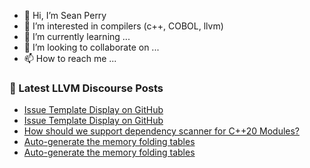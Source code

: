 - 👋 Hi, I’m Sean Perry
- 👀 I’m interested in compilers (c++, COBOL, llvm)
- 🌱 I’m currently learning ...
- 💞️ I’m looking to collaborate on ...
- 📫 How to reach me ...

<!---
s66perry/s66perry is a ✨ special ✨ repository because its `README.md` (this file) appears on your GitHub profile.
You can click the Preview link to take a look at your changes.
--->
### 📕 Latest LLVM Discourse Posts

<!-- DISCOURSE-LLVM:START -->
- [Issue Template Display on GitHub](https://discourse.llvm.org/t/issue-template-display-on-github/5579#post_7)
- [Issue Template Display on GitHub](https://discourse.llvm.org/t/issue-template-display-on-github/5579#post_6)
- [How should we support dependency scanner for C++20 Modules?](https://discourse.llvm.org/t/how-should-we-support-dependency-scanner-for-c-20-modules/66027#post_1)
- [Auto-generate the memory folding tables](https://discourse.llvm.org/t/auto-generate-the-memory-folding-tables/61100?page=2#post_30)
- [Auto-generate the memory folding tables](https://discourse.llvm.org/t/auto-generate-the-memory-folding-tables/61100?page=2#post_29)
<!-- DISCOURSE-LLVM:END -->
